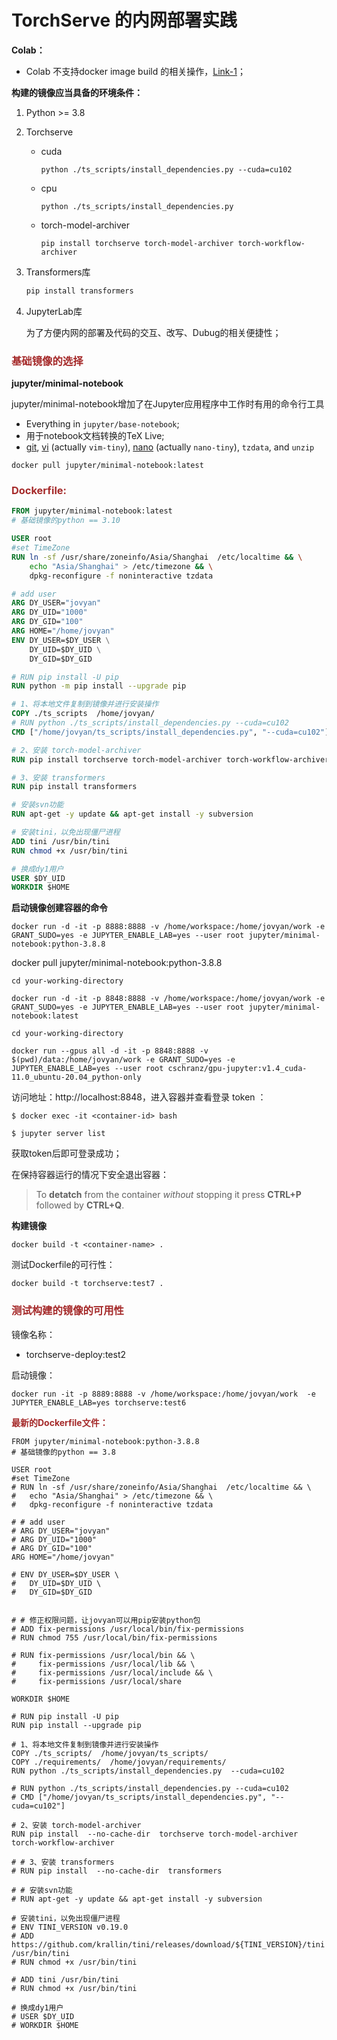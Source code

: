 # TorchServe 的内网部署实践



**Colab：**

- Colab 不支持docker image build 的相关操作，[Link-1](https://github.com/googlecolab/colabtools/issues/299)；



**构建的镜像应当具备的环境条件：**

1. Python >= 3.8

2. Torchserve

   - cuda

     ```shell
     python ./ts_scripts/install_dependencies.py --cuda=cu102
     ```

   - cpu

     ```shell
     python ./ts_scripts/install_dependencies.py 
     ```

   - torch-model-archiver

     ```shell
     pip install torchserve torch-model-archiver torch-workflow-archiver
     ```

3. Transformers库

   ```python
   pip install transformers
   ```

4. JupyterLab库

   为了方便内网的部署及代码的交互、改写、Dubug的相关便捷性；

   

### <span style='color:brown'>基础镜像的选择</span>

**jupyter/minimal-notebook**

jupyter/minimal-notebook增加了在Jupyter应用程序中工作时有用的命令行工具

- Everything in `jupyter/base-notebook`;
- 用于notebook文档转换的TeX Live;
- [git](https://git-scm.com/), [vi](https://www.vim.org/) (actually `vim-tiny`), [nano](https://www.nano-editor.org/) (actually `nano-tiny`), `tzdata`, and `unzip`

```shell
docker pull jupyter/minimal-notebook:latest
```



### <span style='color:brown'>Dockerfile:</span>

```dockerfile
FROM jupyter/minimal-notebook:latest
# 基础镜像的python == 3.10

USER root
#set TimeZone
RUN ln -sf /usr/share/zoneinfo/Asia/Shanghai  /etc/localtime && \
	echo "Asia/Shanghai" > /etc/timezone && \
	dpkg-reconfigure -f noninteractive tzdata

# add user
ARG DY_USER="jovyan"
ARG DY_UID="1000"
ARG DY_GID="100"
ARG HOME="/home/jovyan"
ENV DY_USER=$DY_USER \
	DY_UID=$DY_UID \
	DY_GID=$DY_GID	

# RUN pip install -U pip
RUN python -m pip install --upgrade pip

# 1、将本地文件复制到镜像并进行安装操作
COPY ./ts_scripts  /home/jovyan/
# RUN python ./ts_scripts/install_dependencies.py --cuda=cu102
CMD ["/home/jovyan/ts_scripts/install_dependencies.py", "--cuda=cu102"]

# 2、安装 torch-model-archiver
RUN pip install torchserve torch-model-archiver torch-workflow-archiver

# 3、安装 transformers
RUN pip install transformers

# 安装svn功能
RUN apt-get -y update && apt-get install -y subversion

# 安装tini，以免出现僵尸进程
ADD tini /usr/bin/tini
RUN chmod +x /usr/bin/tini

# 换成dy1用户
USER $DY_UID
WORKDIR $HOME
```



**启动镜像创建容器的命令**

```shell
docker run -d -it -p 8888:8888 -v /home/workspace:/home/jovyan/work -e GRANT_SUDO=yes -e JUPYTER_ENABLE_LAB=yes --user root jupyter/minimal-notebook:python-3.8.8
```

docker pull jupyter/minimal-notebook:python-3.8.8

```shell
cd your-working-directory 

docker run -d -it -p 8848:8888 -v /home/workspace:/home/jovyan/work -e GRANT_SUDO=yes -e JUPYTER_ENABLE_LAB=yes --user root jupyter/minimal-notebook:latest
```

```shell
cd your-working-directory 

docker run --gpus all -d -it -p 8848:8888 -v $(pwd)/data:/home/jovyan/work -e GRANT_SUDO=yes -e JUPYTER_ENABLE_LAB=yes --user root cschranz/gpu-jupyter:v1.4_cuda-11.0_ubuntu-20.04_python-only
```

访问地址：http://localhost:8848，进入容器并查看登录 token ：

```shell
$ docker exec -it <container-id> bash
```

```shell
$ jupyter server list
```

获取token后即可登录成功；

在保持容器运行的情况下安全退出容器：

> To **detatch** from the container *without* stopping it press **CTRL+P** followed by **CTRL+Q**.



**构建镜像**

```shell
docker build -t <container-name> .
```

测试Dockerfile的可行性：

```
docker build -t torchserve:test7 .
```



### <span style='color:brown'>**测试构建的镜像的可用性**</span>

镜像名称：

- torchserve-deploy:test2

启动镜像：

```shell
docker run -it -p 8889:8888 -v /home/workspace:/home/jovyan/work  -e JUPYTER_ENABLE_LAB=yes torchserve:test6
```





<span style='color:brown'>**最新的Dockerfile文件：**</span>

```shell
FROM jupyter/minimal-notebook:python-3.8.8
# 基础镜像的python == 3.8

USER root
#set TimeZone
# RUN ln -sf /usr/share/zoneinfo/Asia/Shanghai  /etc/localtime && \
# 	echo "Asia/Shanghai" > /etc/timezone && \
# 	dpkg-reconfigure -f noninteractive tzdata

# # add user
# ARG DY_USER="jovyan"
# ARG DY_UID="1000"
# ARG DY_GID="100"
ARG HOME="/home/jovyan"

# ENV DY_USER=$DY_USER \
# 	DY_UID=$DY_UID \
# 	DY_GID=$DY_GID	


# # 修正权限问题，让jovyan可以用pip安装python包
# ADD fix-permissions /usr/local/bin/fix-permissions
# RUN chmod 755 /usr/local/bin/fix-permissions

# RUN fix-permissions /usr/local/bin && \
#     fix-permissions /usr/local/lib && \
#     fix-permissions /usr/local/include && \
#     fix-permissions /usr/local/share

WORKDIR $HOME

# RUN pip install -U pip
RUN pip install --upgrade pip

# 1、将本地文件复制到镜像并进行安装操作
COPY ./ts_scripts/  /home/jovyan/ts_scripts/
COPY ./requirements/  /home/jovyan/requirements/ 
RUN python ./ts_scripts/install_dependencies.py  --cuda=cu102

# RUN python ./ts_scripts/install_dependencies.py --cuda=cu102
# CMD ["/home/jovyan/ts_scripts/install_dependencies.py", "--cuda=cu102"]

# 2、安装 torch-model-archiver
RUN pip install  --no-cache-dir  torchserve torch-model-archiver torch-workflow-archiver

# # 3、安装 transformers
# RUN pip install  --no-cache-dir  transformers

# # 安装svn功能
# RUN apt-get -y update && apt-get install -y subversion

# 安装tini，以免出现僵尸进程
# ENV TINI_VERSION v0.19.0
# ADD https://github.com/krallin/tini/releases/download/${TINI_VERSION}/tini /usr/bin/tini
# RUN chmod +x /usr/bin/tini

# ADD tini /usr/bin/tini
# RUN chmod +x /usr/bin/tini

# 换成dy1用户
# USER $DY_UID
# WORKDIR $HOME
```

